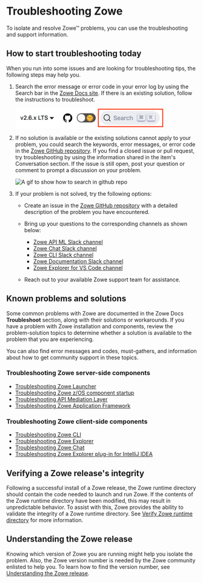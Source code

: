 # Troubleshooting Zowe

To isolate and resolve Zowe&trade; problems, you can use the troubleshooting and support information.

## How to start troubleshooting today

When you run into some issues and are looking for troubleshooting tips, the following steps may help you.

1. Search the error message or error code in your error log by using the Search bar in the [Zowe Docs site](https://docs.zowe.org/). If there is an existing solution, follow the instructions to troubleshoot.

    ![A screenshot to show how to search in github repo](../images/troubleshoot/search-bar-2.png)

2. If no solution is available or the existing solutions cannot apply to your problem, you could search the keywords, error messages, or error code in the [Zowe GitHub repository](https://github.com/zowe). If you find a closed issue or pull request, try troubleshooting by using the information shared in the item's Conversation section. If the issue is still open, post your question or comment to prompt a discussion on your problem.

    ![A gif to show how to search in github repo](../images/troubleshoot/how-to-troubleshooting.gif)

3. If your problem is not solved, try the following options:

    * Create an issue in the [Zowe GitHub repository](https://github.com/zowe) with a detailed description of the problem you have encountered.

    * Bring up your questions to the corresponding channels as shown below:

        - [Zowe API ML Slack channel](https://openmainframeproject.slack.com/archives/CC5UUL005)
        - [Zowe Chat Slack channel](https://openmainframeproject.slack.com/archives/C03NNABMN0J)
        - [Zowe CLI Slack channel](https://openmainframeproject.slack.com/archives/CC8AALGN6)
        - [Zowe Documentation Slack channel](https://openmainframeproject.slack.com/archives/CC961JYMQ)
        - [Zowe Explorer for VS Code channel](https://openmainframeproject.slack.com/archives/CUVE37Z5F)

    * Reach out to your available Zowe support team for assistance.

## Known problems and solutions

Some common problems with Zowe are documented in the Zowe Docs **Troubleshoot** section, along with their solutions or workarounds. If you have a problem with Zowe installation and components, review the problem-solution topics to determine whether a solution is available to the problem that you are experiencing.

You can also find error messages and codes, must-gathers, and information about how to get community support in these topics.

### Troubleshooting Zowe server-side components

- [Troubleshooting Zowe Launcher](./launcher/launcher-troubleshoot.md)
- [Troubleshooting Zowe z/OS component startup](troubleshoot-zos-startup.md)
- [Troubleshooting API Mediation Layer](troubleshoot-apiml.md)
- [Troubleshooting Zowe Application Framework](./app-framework/app-troubleshoot.md)

### Troubleshooting Zowe client-side components

- [Troubleshooting Zowe CLI](./cli/troubleshoot-cli.md)
- [Troubleshooting Zowe Explorer](./ze/troubleshoot-ze.md)
- [Troubleshooting Zowe Chat](./zowe-chat-troubleshoot/troubleshooting.md)
- [Troubleshooting Zowe Explorer plug-in for IntelliJ IDEA](troubleshoot-intellij.md)

## Verifying a Zowe release's integrity

Following a successful install of a Zowe release, the Zowe runtime directory should contain the code needed to launch and run Zowe. If the contents of the Zowe runtime directory have been modified, this may result in unpredictable behavior. To assist with this, Zowe provides the ability to validate the integrity of a Zowe runtime directory. See [Verify Zowe runtime directory](./verify-fingerprint.md) for more information.

## Understanding the Zowe release

Knowing which version of Zowe you are running might help you isolate the problem. Also, the Zowe version number is needed by the Zowe community enlisted to help you. To learn how to find the version number, see [Understanding the Zowe release](troubleshoot-zowe-release.md).
